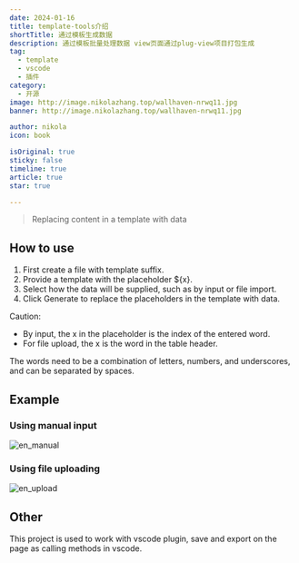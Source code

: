 ```yaml
---
date: 2024-01-16
title: template-tools介绍
shortTitle: 通过模板生成数据
description: 通过模板批量处理数据 view页面通过plug-view项目打包生成
tag:
  - template
  - vscode
  - 插件
category:
  - 开源
image: http://image.nikolazhang.top/wallhaven-nrwq11.jpg
banner: http://image.nikolazhang.top/wallhaven-nrwq11.jpg

author: nikola
icon: book

isOriginal: true
sticky: false
timeline: true
article: true
star: true

---
```


> Replacing content in a template with data

## How to use

1. First create a file with template suffix.
2. Provide a template with the placeholder ${x}.
3. Select how the data will be supplied, such as by input or file import.
4. Click Generate to replace the placeholders in the template with data.

Caution:

- By input, the x in the placeholder is the index of the entered word.  
- For file upload, the x is the word in the table header.

The words need to be a combination of letters, numbers, and underscores, and can be separated by spaces.

## Example

### Using manual input

![en_manual](https://gitee.com/NikolaZhang/plugin-page/raw/master/imags/en_manual.png)

### Using file uploading

![en_upload](https://gitee.com/NikolaZhang/plugin-page/raw/master/imags/en_upload.png)

## Other

This project is used to work with vscode plugin, save and export on the page as calling methods in vscode.
